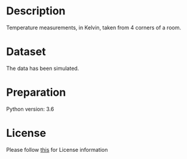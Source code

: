 # Description
Temperature measurements, in Kelvin, taken from 4 corners of a room.

# Dataset
The data has been simulated.

# Preparation
Python version: 3.6 

# License
Please follow [this]("https://creativecommons.org/licenses/by-sa/4.0/") for License information